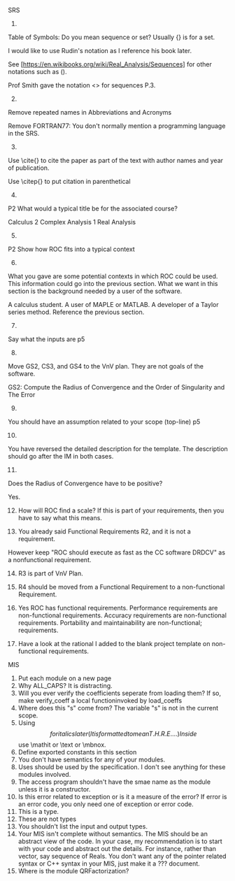 SRS

1.

Table of Symbols: Do you mean sequence or set? Usually {} is for a set.

I would like to use Rudin's notation as I reference his book later.

See [https://en.wikibooks.org/wiki/Real_Analysis/Sequences] for other notations such as ().

Prof Smith gave the notation <> for sequences P.3.

2.

Remove repeated names in Abbreviations and Acronyms

Remove FORTRAN77: You don't normally mention a programming language in the SRS.

3.

Use \cite{} to cite the paper as part of the text with author names and year of publication.

Use \citep{} to put citation in parenthetical

4.

P2 What would a typical title be for the associated course?

Calculus 2
Complex Analysis 1
Real Analysis

5.

P2 Show how ROC fits into a typical context

6.

What you gave are some potential contexts in which ROC could be used. This information could
go into the previous section. What we want in this section is the background needed by a user
of the software.

A calculus student.
A user of MAPLE or MATLAB.
A developer of a Taylor series method. Reference the previous section.

7.

Say what the inputs are p5

8.

Move GS2, CS3, and GS4 to the VnV plan. They are not goals of the software.

GS2: Compute the Radius of Convergence and the Order of Singularity and The Error

9.

You should have an assumption related to your scope (top-line) p5

10.

You have reversed the detailed description for the template. The description should
go after the IM in both cases.

11.

Does the Radius of Convergence have to be positive?

Yes.

12. How will ROC find a scale? If this is part of your requirements, then you have to say what this means.

13. You already said Functional Requirements R2, and it is not a requirement.

However keep "ROC should execute as fast as the CC software DRDCV" as a nonfunctional requirement.

14. R3 is part of VnV Plan.

15. R4 should be moved from a Functional Requirement to a non-functional Requirement.

16. Yes ROC has functional requirements. Performance requirements are non-functional requirements.
Accuracy requirements are non-functional requirements. Portability and maintainability are
non-functional; requirements.

17. Have a look at the rational I added to the blank project template on non-functional requirements.


MIS

1. Put each module on a new page
1. Why ALL_CAPS? It is distracting.
1. Will you ever verify the coefficients seperate from loading them? If so, make verify_coeff a local functioninvoked by load_coeffs
1. Where does this "s" come from? The variable "s" is not in the current scope.
1. Using $$ for italics later (It is formatted to mean T.H.R.E....) Inside $$ use \mathit or \text or \mbnox.
1. Define exported constants in this section
1. You don't have semantics for any of your modules.
1. Uses should be used by the specification. I don't see anything for these modules involved.
1. The access program shouldn't have the smae name as the module unless it is a constructor.
1. Is this error related to exception or is it a measure of the error? If error is an error code, you only need one of exception or error code.
1. This is a type.
1. These are not types
1. You shouldn't list the input and output types.
1. Your MIS isn't complete without semantics. The MIS should be an abstract view of the code. In your case, my recommendation is to start with your code and abstract out the details. For instance, rather than vector<double>, say sequence of Reals. You don't want any of the pointer related syntax or C++ syntax in your MIS, just make it a ??? document.
1. Where is the module QRFactorization?
